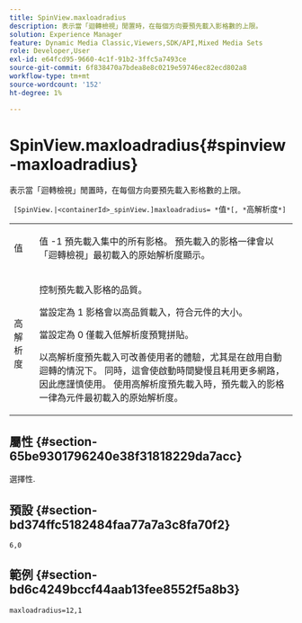 ```yaml
---
title: SpinView.maxloadradius
description: 表示當「迴轉檢視」閒置時，在每個方向要預先載入影格數的上限。
solution: Experience Manager
feature: Dynamic Media Classic,Viewers,SDK/API,Mixed Media Sets
role: Developer,User
exl-id: e64fcd95-9660-4c1f-91b2-3ffc5a7493ce
source-git-commit: 6f838470a7bdea8e8c0219e59746ec82ecd802a8
workflow-type: tm+mt
source-wordcount: '152'
ht-degree: 1%

---
```


# SpinView.maxloadradius{#spinview-maxloadradius}

表示當「迴轉檢視」閒置時，在每個方向要預先載入影格數的上限。

` [SpinView.|<containerId>_spinView.]maxloadradius= *`值`*[, *`高解析度`*]`

<table id="table_06BEA037FA82467CAA88D1CA62AE972E"> 
 <tbody> 
  <tr> 
   <td colname="col1"> <p> <span class="codeph"><span class="varname"> 值</span></span> </p> </td> 
   <td colname="col2"> <p> 值 <span class="codeph"> -1</span> 預先載入集中的所有影格。 預先載入的影格一律會以「迴轉檢視」最初載入的原始解析度顯示。 </p> </td> 
  </tr> 
  <tr> 
   <td colname="col1"> <p><span class="codeph"><span class="varname"> 高解析度</span></span> </p> </td> 
   <td colname="col2"> <p> 控制預先載入影格的品質。 </p> <p>當設定為 <span class="codeph"> 1</span> 影格會以高品質載入，符合元件的大小。 </p> <p>當設定為 <span class="codeph"> 0</span> 僅載入低解析度預覽拼貼。</p> <p>以高解析度預先載入可改善使用者的體驗，尤其是在啟用自動迴轉的情況下。 同時，這會使啟動時間變慢且耗用更多網路，因此應謹慎使用。 使用高解析度預先載入時，預先載入的影格一律為元件最初載入的原始解析度。 </p> </td> 
  </tr> 
 </tbody> 
</table>

## 屬性 {#section-65be9301796240e38f31818229da7acc}

選擇性.

## 預設 {#section-bd374ffc5182484faa77a7a3c8fa70f2}

`6,0`

## 範例 {#section-bd6c4249bccf44aab13fee8552f5a8b3}

`maxloadradius=12,1`
